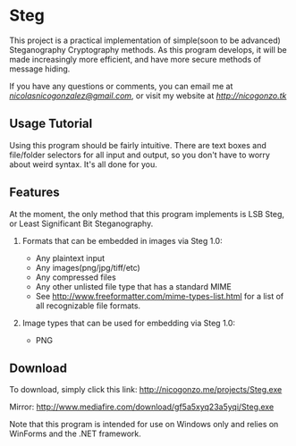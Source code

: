 # Steg
This project is a practical implementation of simple(soon to be advanced) Steganography Cryptography methods.
As this program develops, it will be made increasingly more efficient, and have more secure methods of message hiding.

If you have any questions or comments, you can email me at *nicolasnicogonzalez@gmail.com*, or visit my website at *http://nicogonzo.tk*

## Usage Tutorial
Using this program should be fairly intuitive. There are text boxes and file/folder selectors for all input and output, so you don't have to worry about weird syntax. It's all done for you.

## Features
At the moment, the only method that this program implements is LSB Steg, or Least Significant Bit Steganography.

1. Formats that can be embedded in images via Steg 1.0:
	* Any plaintext input
	* Any images(png/jpg/tiff/etc)
	* Any compressed files
	* Any other unlisted file type that has a standard MIME
	* See http://www.freeformatter.com/mime-types-list.html for a list of all recognizable file formats.

2. Image types that can be used for embedding via Steg 1.0:
	* PNG

## Download
To download, simply click this link:
http://nicogonzo.me/projects/Steg.exe

Mirror:
http://www.mediafire.com/download/gf5a5xyq23a5yqi/Steg.exe

Note that this program is intended for use on Windows only and relies on WinForms and the .NET framework.
